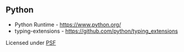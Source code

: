 ## Python


- Python Runtime - https://www.python.org/
- typing-extensions - https://github.com/python/typing_extensions

Licensed under [PSF](https://docs.python.org/3/license.html)
